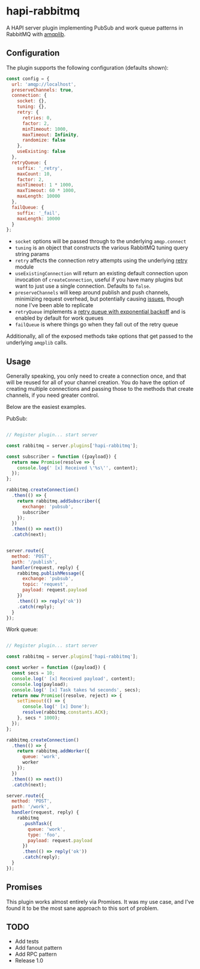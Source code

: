 # hapi-rabbitmq

A HAPI server plugin implementing PubSub and work queue patterns in RabbitMQ with [amqplib](http://squaremo.github.io/amqp.node/).

## Configuration

The plugin supports the following configuration (defaults shown):

```js
const config = {
  url: 'amqp://localhost',
  preserveChannels: true,
  connection: {
    socket: {},
    tuning: {},
    retry: {
      retries: 0,
      factor: 2,
      minTimeout: 1000,
      maxTimeout: Infinity,
      randomize: false
    },
    useExisting: false
  },
  retryQueue: {
    suffix: '_retry',
    maxCount: 10,
    factor: 2,
    minTimeout: 1 * 1000,
    maxTimeout: 60 * 1000,
    maxLength: 10000
  },
  failQueue: {
    suffix: '_fail',
    maxLength: 10000
  }
};
```

* `socket` options will be passed through to the underlying `amqp.connect`
* `tuning` is an object that constructs the various RabbitMQ tuning query string params
* `retry` affects the connection retry attempts using the underlying [retry](https://github.com/tim-kos/node-retry) module
* `useExistingConnection` will return an existing default connection upon invocation of `createConnection`, useful if you have many plugins but want to just use a single connection. Defaults to `false`.
* `preserveChannels` will keep around publish and push channels, minimizing request overhead, but potentially causing [issues](https://github.com/squaremo/amqp.node/issues/144), though none I've been able to replicate
* `retryQueue` implements a [retry queue with exponential backoff](https://felipeelias.github.io/rabbitmq/2016/02/22/rabbitmq-exponential-backoff.html) and is enabled by default for work queues
* `failQueue` is where things go when they fall out of the retry queue

Additionally, all of the exposed methods take options that get passed to the underlying `amqplib` calls.

## Usage

Generally speaking, you only need to create a connection once, and that will be reused for all of your channel creation. You do have the option of creating multiple connections and passing those to the methods that create channels, if you need greater control.

Below are the easiest examples.

PubSub:

```js

// Register plugin... start server

const rabbitmq = server.plugins['hapi-rabbitmq'];

const subscriber = function ({payload}) {
  return new Promise(resolve => {
    console.log(' [x] Received \'%s\'', content);
  });
};

rabbitmq.createConnection()
  .then(() => {
    return rabbitmq.addSubscriber({
      exchange: 'pubsub',
      subscriber
    });
  })
  .then(() => next())
  .catch(next);


server.route({
  method: 'POST',
  path: '/publish',
  handler(request, reply) {
    rabbitmq.publishMessage({
      exchange: 'pubsub',
      topic: 'request',
      payload: request.payload
    })
    .then(() => reply('ok'))
    .catch(reply);
  }
});
```

Work queue:

```js

// Register plugin... start server

const rabbitmq = server.plugins['hapi-rabbitmq'];

const worker = function ({payload}) {
  const secs = 10;
  console.log(' [x] Received payload', content);
  console.log(payload);
  console.log(' [x] Task takes %d seconds', secs);
  return new Promise((resolve, reject) => {
    setTimeout(() => {
      console.log(' [x] Done');
      resolve(rabbitmq.constants.ACK);
    }, secs * 1000);
  });
};

rabbitmq.createConnection()
  .then(() => {
    return rabbitmq.addWorker({
      queue: 'work',
      worker
    });
  })
  .then(() => next())
  .catch(next);

server.route({
  method: 'POST',
  path: '/work',
  handler(request, reply) {
    rabbitmq
      .pushTask({
        queue: 'work',
        type: 'foo',
        payload: request.payload
      })
      .then(() => reply('ok'))
      .catch(reply);
  }
});
```

## Promises

This plugin works almost entirely via Promises. It was my use case, and I've found it to be the most sane approach to this sort of problem.

## TODO

* Add tests
* Add fanout pattern
* Add RPC pattern
* Release 1.0
